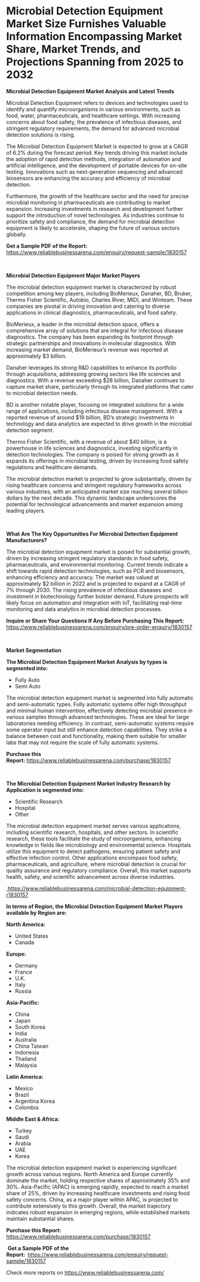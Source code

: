 <p><h1>Microbial Detection Equipment Market Size Furnishes Valuable Information Encompassing Market Share, Market Trends, and Projections Spanning from 2025 to 2032</h1></p><p><strong>Microbial Detection Equipment Market Analysis and Latest Trends</strong></p>
<p><p>Microbial Detection Equipment refers to devices and technologies used to identify and quantify microorganisms in various environments, such as food, water, pharmaceuticals, and healthcare settings. With increasing concerns about food safety, the prevalence of infectious diseases, and stringent regulatory requirements, the demand for advanced microbial detection solutions is rising.</p><p>The Microbial Detection Equipment Market is expected to grow at a CAGR of 6.2% during the forecast period. Key trends driving this market include the adoption of rapid detection methods, integration of automation and artificial intelligence, and the development of portable devices for on-site testing. Innovations such as next-generation sequencing and advanced biosensors are enhancing the accuracy and efficiency of microbial detection.</p><p>Furthermore, the growth of the healthcare sector and the need for precise microbial monitoring in pharmaceuticals are contributing to market expansion. Increasing investments in research and development further support the introduction of novel technologies. As industries continue to prioritize safety and compliance, the demand for microbial detection equipment is likely to accelerate, shaping the future of various sectors globally.</p></p>
<p><strong>Get a Sample PDF of the Report:&nbsp;</strong> <a href="https://www.reliablebusinessarena.com/enquiry/request-sample/1830157?utm_campaign=1892&utm_medium=2&utm_source=Github&utm_content=ia&utm_term=28022025&utm_id=microbial-detection-equipment">https://www.reliablebusinessarena.com/enquiry/request-sample/1830157</a></p>
<p>&nbsp;</p>
<p><strong>Microbial Detection Equipment Major Market Players</strong></p>
<p><p>The microbial detection equipment market is characterized by robust competition among key players, including BioMerieux, Danaher, BD, Bruker, Thermo Fisher Scientific, Autobio, Charles River, MIDI, and Winteam. These companies are pivotal in driving innovation and catering to diverse applications in clinical diagnostics, pharmaceuticals, and food safety.</p><p>BioMerieux, a leader in the microbial detection space, offers a comprehensive array of solutions that are integral for infectious disease diagnostics. The company has been expanding its footprint through strategic partnerships and innovations in molecular diagnostics. With increasing market demand, BioMerieux’s revenue was reported at approximately $3 billion.</p><p>Danaher leverages its strong R&D capabilities to enhance its portfolio through acquisitions, addressing growing sectors like life sciences and diagnostics. With a revenue exceeding $28 billion, Danaher continues to capture market share, particularly through its integrated platforms that cater to microbial detection needs.</p><p>BD is another notable player, focusing on integrated solutions for a wide range of applications, including infectious disease management. With a reported revenue of around $19 billion, BD’s strategic investments in technology and data analytics are expected to drive growth in the microbial detection segment.</p><p>Thermo Fisher Scientific, with a revenue of about $40 billion, is a powerhouse in life sciences and diagnostics, investing significantly in detection technologies. The company is poised for strong growth as it expands its offerings in microbial testing, driven by increasing food safety regulations and healthcare demands.</p><p>The microbial detection market is projected to grow substantially, driven by rising healthcare concerns and stringent regulatory frameworks across various industries, with an anticipated market size reaching several billion dollars by the next decade. This dynamic landscape underscores the potential for technological advancements and market expansion among leading players.</p></p>
<p>&nbsp;</p>
<p><strong>What Are The Key Opportunities For Microbial Detection Equipment Manufacturers?</strong></p>
<p><p>The microbial detection equipment market is poised for substantial growth, driven by increasing stringent regulatory standards in food safety, pharmaceuticals, and environmental monitoring. Current trends indicate a shift towards rapid detection technologies, such as PCR and biosensors, enhancing efficiency and accuracy. The market was valued at approximately $2 billion in 2022 and is projected to expand at a CAGR of 7% through 2030. The rising prevalence of infectious diseases and investment in biotechnology further bolster demand. Future prospects will likely focus on automation and integration with IoT, facilitating real-time monitoring and data analytics in microbial detection processes.</p></p>
<p><strong>Inquire or Share Your Questions If Any Before Purchasing This Report:</strong> <a href="https://www.reliablebusinessarena.com/enquiry/pre-order-enquiry/1830157?utm_campaign=1892&utm_medium=2&utm_source=Github&utm_content=ia&utm_term=28022025&utm_id=microbial-detection-equipment">https://www.reliablebusinessarena.com/enquiry/pre-order-enquiry/1830157</a></p>
<p>&nbsp;</p>
<p><strong>Market Segmentation</strong></p>
<p><strong>The Microbial Detection Equipment Market Analysis by types is segmented into:</strong></p>
<p><ul><li>Fully Auto</li><li>Semi Auto</li></ul></p>
<p><p>The microbial detection equipment market is segmented into fully automatic and semi-automatic types. Fully automatic systems offer high throughput and minimal human intervention, effectively detecting microbial presence in various samples through advanced technologies. These are ideal for large laboratories needing efficiency. In contrast, semi-automatic systems require some operator input but still enhance detection capabilities. They strike a balance between cost and functionality, making them suitable for smaller labs that may not require the scale of fully automatic systems.</p></p>
<p><strong>Purchase this Report:&nbsp;</strong><a href="https://www.reliablebusinessarena.com/purchase/1830157?utm_campaign=1892&utm_medium=2&utm_source=Github&utm_content=ia&utm_term=28022025&utm_id=microbial-detection-equipment">https://www.reliablebusinessarena.com/purchase/1830157</a></p>
<p>&nbsp;</p>
<p><strong>The Microbial Detection Equipment Market Industry Research by Application is segmented into:</strong></p>
<p><ul><li>Scientific Research</li><li>Hospital</li><li>Other</li></ul></p>
<p><p>The microbial detection equipment market serves various applications, including scientific research, hospitals, and other sectors. In scientific research, these tools facilitate the study of microorganisms, enhancing knowledge in fields like microbiology and environmental science. Hospitals utilize this equipment to detect pathogens, ensuring patient safety and effective infection control. Other applications encompass food safety, pharmaceuticals, and agriculture, where microbial detection is crucial for quality assurance and regulatory compliance. Overall, this market supports health, safety, and scientific advancement across diverse industries.</p></p>
<p><a href="https://www.reliablebusinessarena.com/microbial-detection-equipment-r1830157?utm_campaign=1892&utm_medium=2&utm_source=Github&utm_content=ia&utm_term=28022025&utm_id=microbial-detection-equipment">&nbsp;https://www.reliablebusinessarena.com/microbial-detection-equipment-r1830157</a></p>
<p><strong>In terms of Region, the Microbial Detection Equipment Market Players available by Region are:</strong></p>
<p>
    <p> <strong> North America: </strong>
        <ul>
            <li>United States</li>
            <li>Canada</li>
        </ul>
        </p> 
    <p> <strong> Europe: </strong>
        <ul>
            <li>Germany</li>
            <li>France</li>
            <li>U.K.</li>
            <li>Italy</li>
            <li>Russia</li>
        </ul>
        </p> 
    <p> <strong> Asia-Pacific: </strong>
        <ul>
            <li>China</li>
            <li>Japan</li>
            <li>South Korea</li>
            <li>India</li>
            <li>Australia</li>
            <li>China Taiwan</li>
            <li>Indonesia</li>
            <li>Thailand</li>
            <li>Malaysia</li>
        </ul>
        </p> 
    <p> <strong> Latin America: </strong>
        <ul>
            <li>Mexico</li>
            <li>Brazil</li>
            <li>Argentina Korea</li>
            <li>Colombia</li>
        </ul>
        </p> 
    <p> <strong> Middle East & Africa: </strong>
        <ul>
            <li>Turkey</li>
            <li>Saudi</li>
            <li>Arabia</li>
            <li>UAE</li>
            <li>Korea</li>
        </ul>
    </p>
    </p>
<p><p>The microbial detection equipment market is experiencing significant growth across various regions. North America and Europe currently dominate the market, holding respective shares of approximately 35% and 30%. Asia-Pacific (APAC) is emerging rapidly, expected to reach a market share of 25%, driven by increasing healthcare investments and rising food safety concerns. China, as a major player within APAC, is projected to contribute extensively to this growth. Overall, the market trajectory indicates robust expansion in emerging regions, while established markets maintain substantial shares.</p></p>
<p><strong>Purchase this Report: </strong><a href="https://www.reliablebusinessarena.com/purchase/1830157?utm_campaign=1892&utm_medium=2&utm_source=Github&utm_content=ia&utm_term=28022025&utm_id=microbial-detection-equipment">https://www.reliablebusinessarena.com/purchase/1830157</a></p>
<p>&nbsp;<strong>Get a Sample PDF of the Report:&nbsp;&nbsp;</strong><a href="https://www.reliablebusinessarena.com/enquiry/request-sample/1830157?utm_campaign=1892&utm_medium=2&utm_source=Github&utm_content=ia&utm_term=28022025&utm_id=microbial-detection-equipment">https://www.reliablebusinessarena.com/enquiry/request-sample/1830157</a></p>
<p><strong></strong></p>
<p>Check more reports on <a href="https://www.reliablebusinessarena.com/?utm_campaign=1892&utm_medium=2&utm_source=Github&utm_content=ia&utm_term=28022025&utm_id=microbial-detection-equipment">https://www.reliablebusinessarena.com/</a></p>
